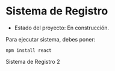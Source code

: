 <h1> Sistema de Registro</h1>

- Estado del proyecto: En construcción.

Para ejecutar sistema, debes poner:

```npm install react```

Sistema de Registro 2




  
